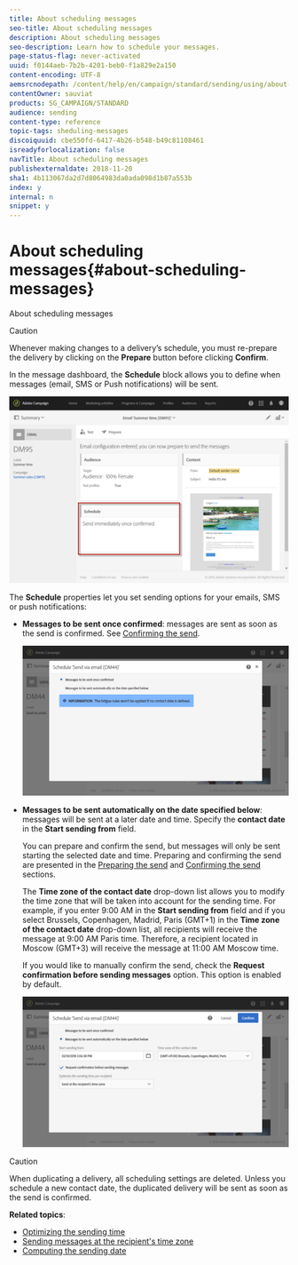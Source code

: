 ```yaml
---
title: About scheduling messages
seo-title: About scheduling messages
description: About scheduling messages
seo-description: Learn how to schedule your messages.
page-status-flag: never-activated
uuid: f0144aeb-7b2b-4201-beb0-f1a829e2a150
content-encoding: UTF-8
aemsrcnodepath: /content/help/en/campaign/standard/sending/using/about-scheduling-messages
contentOwner: sauviat
products: SG_CAMPAIGN/STANDARD
audience: sending
content-type: reference
topic-tags: sheduling-messages
discoiquuid: cbe550fd-6417-4b26-b548-b49c81108461
isreadyforlocalization: false
navTitle: About scheduling messages
publishexternaldate: 2018-11-20
sha1: 4b113067da2d7d8064983da0ada098d1b87a553b
index: y
internal: n
snippet: y
---
```


# About scheduling messages{#about-scheduling-messages}

About scheduling messages

>[!CAUTION]
>
>Whenever making changes to a delivery’s schedule, you must re-prepare the delivery by clicking on the **Prepare** button before clicking **Confirm**.

In the message dashboard, the **Schedule** block allows you to define when messages (email, SMS or Push notifications) will be sent.

![](assets/delivery_dashboard.png)

The **Schedule** properties let you set sending options for your emails, SMS or push notifications:

* **Messages to be sent once confirmed**: messages are sent as soon as the send is confirmed. See [Confirming the send](../../sending/using/confirming-the-send.md).

  ![](assets/delivery_planning_1.png)

* **Messages to be sent automatically on the date specified below**: messages will be sent at a later date and time. Specify the **contact date** in the **Start sending from** field.

  You can prepare and confirm the send, but messages will only be sent starting the selected date and time. Preparing and confirming the send are presented in the [Preparing the send](../../sending/using/preparing-the-send.md) and [Confirming the send](../../sending/using/confirming-the-send.md) sections.

  The **Time zone of the contact date** drop-down list allows you to modify the time zone that will be taken into account for the sending time. For example, if you enter 9:00 AM in the **Start sending from** field and if you select Brussels, Copenhagen, Madrid, Paris (GMT+1) in the **Time zone of the contact date** drop-down list, all recipients will receive the message at 9:00 AM Paris time. Therefore, a recipient located in Moscow (GMT+3) will receive the message at 11:00 AM Moscow time.

  If you would like to manually confirm the send, check the **Request confirmation before sending messages** option. This option is enabled by default.

  ![](assets/delivery_planning.png)

>[!CAUTION]
>
>When duplicating a delivery, all scheduling settings are deleted. Unless you schedule a new contact date, the duplicated delivery will be sent as soon as the send is confirmed.

**Related topics**:

* [Optimizing the sending time](../../sending/using/optimizing-the-sending-time.md)
* [Sending messages at the recipient's time zone](../../sending/using/sending-messages-at-the-recipient-s-time-zone.md)
* [Computing the sending date](../../sending/using/computing-the-sending-date.md)

